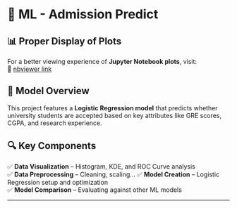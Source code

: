 # 🚀 ML - Admission Predict  

## 📊 Proper Display of Plots  
For a better viewing experience of **Jupyter Notebook plots**, visit:  
🔗 [nbviewer link](https://nbviewer.org/github/utkan0602/Machine-Learning/blob/main/ML%20-%20Admission%20Predict/Admission_Prediction_Model.ipynb)  

## 🎯 Model Overview  
This project features a **Logistic Regression model** that predicts whether university students are accepted based on key attributes like GRE scores, CGPA, and research experience.  

## 🔍 Key Components  
✅ **Data Visualization** – Histogram, KDE, and ROC Curve analysis  
✅ **Data Preprocessing** – Cleaning, scaling...
✅ **Model Creation** – Logistic Regression setup and optimization  
✅ **Model Comparison** – Evaluating against other ML models  

---


